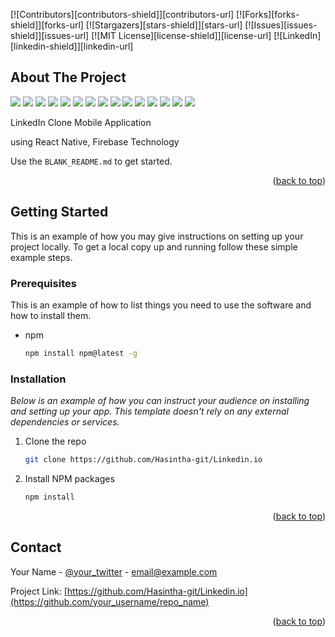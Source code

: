 <div id="top"></div>
<!--
*** Thanks for checking out the Best-README-Template. If you have a suggestion
*** that would make this better, please fork the repo and create a pull request
*** or simply open an issue with the tag "enhancement".
*** Don't forget to give the project a star!
*** Thanks again! Now go create something AMAZING! :D
-->



<!-- PROJECT SHIELDS -->
<!--
*** I'm using markdown "reference style" links for readability.
*** Reference links are enclosed in brackets [ ] instead of parentheses ( ).
*** See the bottom of this document for the declaration of the reference variables
*** for contributors-url, forks-url, etc. This is an optional, concise syntax you may use.
*** https://www.markdownguide.org/basic-syntax/#reference-style-links
-->
[![Contributors][contributors-shield]][contributors-url]
[![Forks][forks-shield]][forks-url]
[![Stargazers][stars-shield]][stars-url]
[![Issues][issues-shield]][issues-url]
[![MIT License][license-shield]][license-url]
[![LinkedIn][linkedin-shield]][linkedin-url]






<!-- ABOUT THE PROJECT -->
## About The Project

<img src="https://github.com/Hasintha-git/Linkedin.io/blob/main/images/1.png" />
<img src="https://github.com/Hasintha-git/Linkedin.io/blob/main/images/2.png" />
<img src="https://github.com/Hasintha-git/Linkedin.io/blob/main/images/3.png" />
<img src="https://github.com/Hasintha-git/Linkedin.io/blob/main/images/4.png" />
<img src="https://github.com/Hasintha-git/Linkedin.io/blob/main/images/5.png" />
<img src="https://github.com/Hasintha-git/Linkedin.io/blob/main/images/6.png" />
<img src="https://github.com/Hasintha-git/Linkedin.io/blob/main/images/7.png" />
<img src="https://github.com/Hasintha-git/Linkedin.io/blob/main/images/8.png" />
<img src="https://github.com/Hasintha-git/Linkedin.io/blob/main/images/9.png" />
<img src="https://github.com/Hasintha-git/Linkedin.io/blob/main/images/10.png" />
<img src="https://github.com/Hasintha-git/Linkedin.io/blob/main/images/11.png" />
<img src="https://github.com/Hasintha-git/Linkedin.io/blob/main/images/12.png" />
<img src="https://github.com/Hasintha-git/Linkedin.io/blob/main/images/13.png" />
<img src="https://github.com/Hasintha-git/Linkedin.io/blob/main/images/14.png" />
<img src="https://github.com/Hasintha-git/Linkedin.io/blob/main/images/15.png" />

LinkedIn Clone Mobile Application 

using React Native, Firebase Technology

Use the `BLANK_README.md` to get started.

<p align="right">(<a href="#top">back to top</a>)</p>



<!-- GETTING STARTED -->
## Getting Started

This is an example of how you may give instructions on setting up your project locally.
To get a local copy up and running follow these simple example steps.

### Prerequisites

This is an example of how to list things you need to use the software and how to install them.
* npm
  ```sh
  npm install npm@latest -g
  ```

### Installation

_Below is an example of how you can instruct your audience on installing and setting up your app. This template doesn't rely on any external dependencies or services._

1. Clone the repo
   ```sh
   git clone https://github.com/Hasintha-git/Linkedin.io
   ```
2. Install NPM packages
   ```sh
   npm install
   ```

<p align="right">(<a href="#top">back to top</a>)</p>


<!-- CONTACT -->
## Contact

Your Name - [@your_twitter](https://twitter.com/HDiyaneth) - email@example.com

Project Link: [https://github.com/Hasintha-git/Linkedin.io](https://github.com/your_username/repo_name)

<p align="right">(<a href="#top">back to top</a>)</p>
